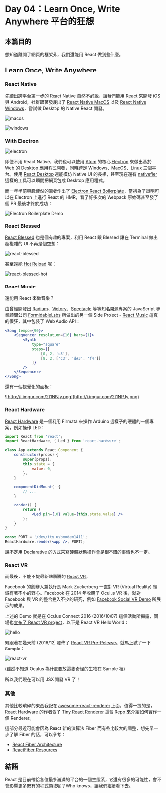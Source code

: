 Day 04：Learn Once, Write Anywhere 平台的狂想
===
## 本篇目的

想知道離開了網頁的框架外，我們還能用 React 做到些什麼。

## Learn Once, Write Anywhere

### React Native

先踏出跨平台第一步的 React Native 自然不必說，讓我們能用 React 來開發 iOS 與 Android，社群跟著發展出了 [React Native MacOS](https://github.com/ptmt/react-native-macos) 以及 [React Native Windows](https://github.com/ReactWindows/react-native-windows)，嘗試做 Desktop 的 Native React 開發。

![macos](https://cloud.githubusercontent.com/assets/1004115/14185918/91648d8c-f784-11e5-82b6-fcd08b74b89a.png)

![windows](https://github.com/ReactWindows/react-native-windows/blob/master/.github/hero.png?raw=true)

### With Electron

![electron](https://s3.amazonaws.com/dailyjs/images/posts/electron.png)

即便不用 React Native，我們也可以使用 [Atom](https://atom.io/) 的核心 [Electron](http://electron.atom.io/) 來做出基於 Web 的 Desktop 應用程式開發，同時跨足 Windows、MacOS、Linux 三個平台。使用 [React Desktop](https://github.com/gabrielbull/react-desktop) 還能模仿 Native UI 的長相，甚至現在還有 [nativefier](https://github.com/jiahaog/nativefier) 這樣的工具可以瞬間把網頁包成 Desktop 應用程式。

而一年半前興趣使然的筆者作出了 [Electron React Boilerplate](https://github.com/chentsulin/electron-react-boilerplate)，當初為了證明可以在 Electron 上進行 React 的 HMR，看了好多次的 Webpack 原始碼甚至發了個 PR 最後才終於成功：

![Electron Boilerplate Demo](https://cloud.githubusercontent.com/assets/3382565/10557547/b1f07a4e-74e3-11e5-8d27-79ab6947d429.gif)

### React Blessed

[React Blessed](https://github.com/Yomguithereal/react-blessed) 也是個有趣的專案，利用 React 跟 Blessed 讓在 Terminal 做出超複雜的 UI 不再是個空想：

![react-blessed](https://raw.githubusercontent.com/Yomguithereal/react-blessed/master/img/demo.gif)

甚至還能 [Hot Reload](https://github.com/gaearon/react-blessed-hot-motion) 呢：

![react-blessed-hot](http://i.imgur.com/2tdeBnm.gif)

### React Music

還能用 React 來做音樂？

由曾經開發出 [Radium](https://github.com/FormidableLabs/radium)、[Victory](https://github.com/formidablelabs/victory)、[Spectacle](https://github.com/FormidableLabs/spectacle) 等等知名開源專案的 JavaScript 專業顧問公司 [FormidableLabs](https://formidable.com/) 所做出的另一個 Side Project - [React Music](https://github.com/FormidableLabs/react-music) 這真的很狂，其中包裝了 Web Audio API：


```jsx
<Song tempo={90}>
	<Sequencer resolution={16} bars={1}>
		<Synth
			type="square"
			steps={[
				[0, 2, 'c3'],
				[8, 2, ['c3', 'd#3', 'f4']]
			]}
		/>
	</Sequencer>
</Song>
```

還有一個視覺化的面板：

![http://i.imgur.com/2t1NPJy.png](http://i.imgur.com/2t1NPJy.png)


### React Hardware

[React Hardware](https://github.com/iamdustan/react-hardware) 是一個利用 Firmata 來操作 Arduino 這樣子的硬體的一個專案，例如操作 LED：

```jsx
import React from 'react';
import ReactHardware, { Led } from 'react-hardware';

class App extends React.Component {
	constructor(props) {
		super(props);
		this.state = {
			value: 0,
		};
	}

	componentDidMount() {
		// ...
	}

	render() {
		return (
			<Led pin={10} value={this.state.value} />
		);
	}
}

const PORT = '/dev/tty.usbmodem1411';
ReactHardware.render(<App />, PORT);
```

說不定用 Declarative 的方式來寫硬體狀態操作會是很不錯的事情也不一定。

### React VR

而最後，不能不提最新熱騰騰的 [React VR](https://github.com/facebookincubator/react-vr)。

Facebook 的創辦人兼執行長 Mark Zuckerberg 一直對 VR (Virtual Reality) 領域有著不小的野心。Facebook 在 2014 年收購了 Oculus VR 後，就對 Facebook 與 VR 的整合投入不少的研究，例如 [Facebook Social VR Demo](https://www.youtube.com/watch?v=YuIgyKLPt3s) 所展示的成果。

上述的 Demo 就是在 Oculus Connect 2016 (2016/10/07) 這個活動所揭露，同場也[宣布了 React VR project](https://twitter.com/reactjs/status/784088700460204032)，以下是 React VR Hello World：

![hello](https://pbs.twimg.com/media/CuGkLlDUEAAP61H.jpg:large)

緊跟著在幾天前 (2016/12) 發佈了 [React VR Pre-Pelease](https://developer.oculus.com/blog/introducing-the-react-vr-pre-release/)。就馬上試了一下 Sample：

![react-vr](https://cloud.githubusercontent.com/assets/3382565/21223806/26ee6904-c304-11e6-96eb-0fbbbd17aecf.png)

(雖然不知道 Oculus 為什麼要放這隻奇怪的生物在 Sample 裡)

所以我們現在可以用 JSX 開發 VR 了！

### 其他

其他比較瑣碎的東西我記在 [awesome-react-renderer](https://github.com/chentsulin/awesome-react-renderer) 上面，值得一提的是，React Hardware 的作者做了 [Tiny React Renderer](https://github.com/iamdustan/tiny-react-renderer) 這個 Repo 來介紹如何實作一個 Renderer。

這部分最近可能會因為 React 新的演算法 Fiber 而有些比較大的調整，想先早一步了解 Fiber 的話，可以參考：

- [React Fiber Architecture](https://github.com/acdlite/react-fiber-architecture)
- [ReactFiber Resources](https://github.com/koba04/react-fiber-resources)

## 結語

React 是目前帶給各位最多滿滿的平台的一個生態系，它還有很多的可能性，會不會影響更多既有的程式領域呢？Who knows，讓我們繼續看下去。
